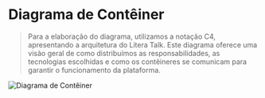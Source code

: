 # Diagrama de Contêiner

> Para a elaboração do diagrama, utilizamos a notação C4, apresentando a arquitetura do Litera Talk. Este diagrama oferece uma visão geral de como distribuímos as responsabilidades, as tecnologias escolhidas e como os contêineres se comunicam para garantir o funcionamento da plataforma.



![Diagrama de Contêiner](https://github.com/user-attachments/assets/a5b1abce-b81a-4ac7-aa19-d04a9d969181)

